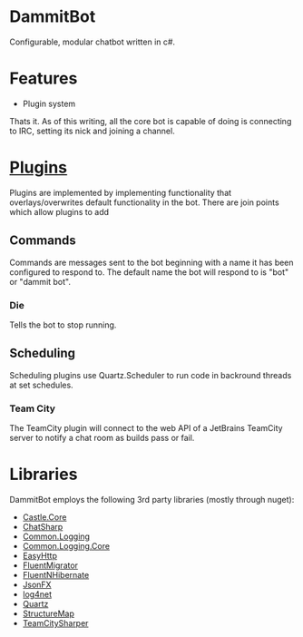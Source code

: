 # DammitBot

Configurable, modular chatbot written in c#.

# Features

- Plugin system

Thats it.  As of this writing, all the core bot is capable of doing is connecting to IRC, setting its nick and joining a channel.

# [Plugins](doc/Plugins.md)

Plugins are implemented by implementing functionality that overlays/overwrites default functionality in the bot.  There are join points which allow plugins to add

## Commands

Commands are messages sent to the bot beginning with a name it has been configured to respond to.  The default name the bot will respond to is "bot" or "dammit bot".

### Die

Tells the bot to stop running.

## Scheduling

Scheduling plugins use Quartz.Scheduler to run code in backround threads at set schedules.

### Team City

The TeamCity plugin will connect to the web API of a JetBrains TeamCity server to notify a chat room as builds pass or fail.

# Libraries

DammitBot employs the following 3rd party libraries (mostly through nuget):

- [Castle.Core](https://www.nuget.org/packages/Castle.Core/)
- [ChatSharp](https://www.nuget.org/packages/ChatSharp/)
- [Common.Logging](https://www.nuget.org/packages/Common.Logging/)
- [Common.Logging.Core](https://www.nuget.org/packages/Common.Logging.Core/)
- [EasyHttp](https://www.nuget.org/packages/EasyHttp/)
- [FluentMigrator](https://www.nuget.org/packages/FluentMigrator/)
- [FluentNHibernate](https://www.nuget.org/packages/FluentNHibernate/)
- [JsonFX](https://www.nuget.org/packages/JsonFx/)
- [log4net](https://www.nuget.org/packages/log4net/)
- [Quartz](https://www.nuget.org/packages/Quartz/)
- [StructureMap](https://www.nuget.org/packages/StructureMap/)
- [TeamCitySharper](https://github.com/functionreturnfunction/TeamCitySharper)

